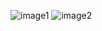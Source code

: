 ![image1](https://github.com/user-attachments/assets/d08b17d7-a796-4d02-813b-d38e7b221ab9)
![image2](https://github.com/user-attachments/assets/b3daa7ab-dfb3-4f27-9fb8-a4e799f74ea2)
